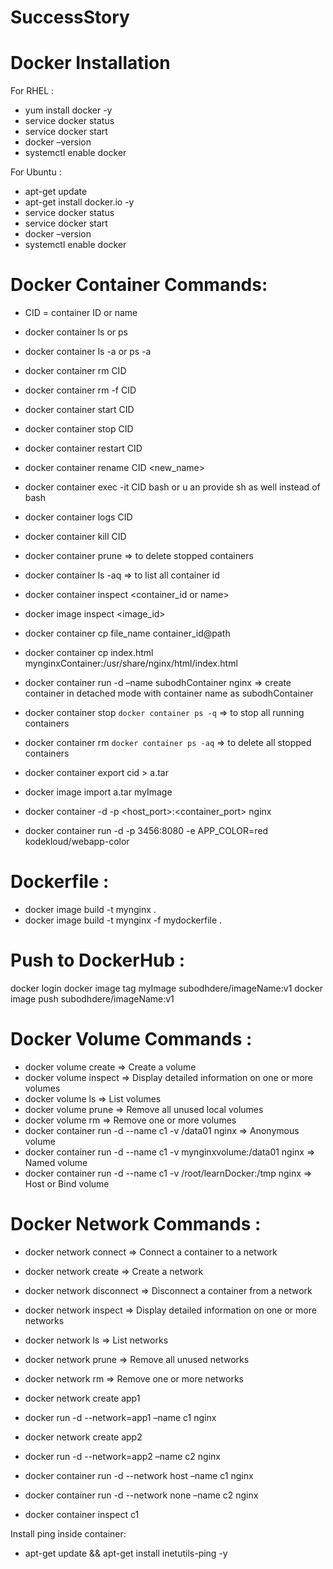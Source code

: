 # SuccessStory

# Docker Installation

For RHEL :
* yum install docker -y   
* service docker status
* service docker start
* docker –version
* systemctl enable docker

For Ubuntu :
* apt-get update
* apt-get install docker.io -y   
* service docker status
* service docker start
* docker –version
* systemctl enable docker

# Docker Container Commands:

* CID = container ID or name

* docker container ls 				or		 ps
* docker container ls -a 			or		 ps -a
* docker container rm CID
* docker container rm -f CID
* docker container start CID
* docker container stop CID
* docker container restart CID
* docker container rename CID <new_name>
* docker container exec -it CID bash             or u an provide sh as well instead of bash
* docker container logs CID
* docker container kill CID
* docker container prune  => to delete stopped containers
* docker container ls -aq => to list all container id
* docker container inspect <container_id or name>
* docker image inspect <image_id>
* docker container cp file_name container_id@path
* docker container cp index.html mynginxContainer:/usr/share/nginx/html/index.html
* docker container run -d –name subodhContainer nginx => create container in detached mode with container name as subodhContainer
* docker container stop `docker container ps -q` => to stop all running containers
* docker container rm `docker container ps -aq` => to delete all stopped containers
* docker container export cid > a.tar
* docker image import a.tar myImage
* docker container -d -p <host_port>:<container_port> nginx 
* docker container run -d -p 3456:8080 -e APP_COLOR=red kodekloud/webapp-color

# Dockerfile :
* docker image build -t mynginx .
* docker image build -t mynginx -f mydockerfile .

# Push to DockerHub :
docker login
docker image tag myImage subodhdere/imageName:v1
docker image push subodhdere/imageName:v1

# Docker Volume Commands :
* docker volume create	=> Create a volume
* docker volume inspect	=> Display detailed information on one or more volumes
* docker volume ls => List volumes
* docker volume prune	=> Remove all unused local volumes
* docker volume rm => Remove one or more volumes
* docker container run -d --name c1 -v /data01 nginx => Anonymous volume
* docker container run -d --name c1 -v mynginxvolume:/data01 nginx => Named volume
* docker container run -d --name c1 -v /root/learnDocker:/tmp nginx => Host or Bind volume

# Docker Network Commands :

* docker network connect => Connect a container to a network
* docker network create	=> Create a network
* docker network disconnect => Disconnect a container from a network
* docker network inspect => Display detailed information on one or more networks
* docker network ls	=> List networks
* docker network prune => Remove all unused networks
* docker network rm	=> Remove one or more networks

* docker network create app1
* docker run -d --network=app1 –name c1 nginx

* docker network create app2
* docker run -d --network=app2 –name c2 nginx

* docker container run -d --network host –name c1 nginx
* docker container run -d --network none –name c2 nginx

* docker container inspect c1

Install ping inside container:
* apt-get update && apt-get install inetutils-ping -y

